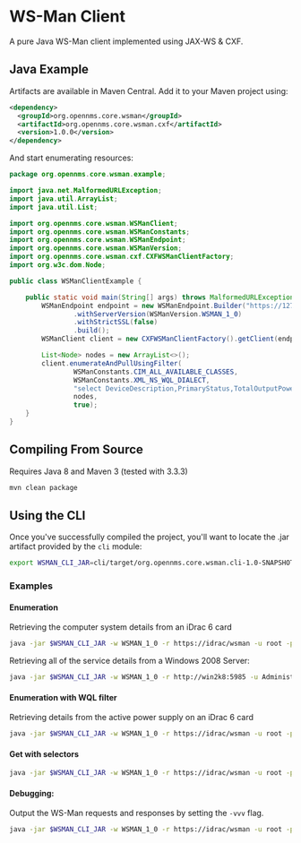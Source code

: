 # WS-Man Client

A pure Java WS-Man client implemented using JAX-WS & CXF.

## Java Example

Artifacts are available in Maven Central. Add it to your Maven project using:

```xml
<dependency>
  <groupId>org.opennms.core.wsman</groupId>
  <artifactId>org.opennms.core.wsman.cxf</artifactId>
  <version>1.0.0</version>
</dependency>
```

And start enumerating resources:

```java
package org.opennms.core.wsman.example;

import java.net.MalformedURLException;
import java.util.ArrayList;
import java.util.List;

import org.opennms.core.wsman.WSManClient;
import org.opennms.core.wsman.WSManConstants;
import org.opennms.core.wsman.WSManEndpoint;
import org.opennms.core.wsman.WSManVersion;
import org.opennms.core.wsman.cxf.CXFWSManClientFactory;
import org.w3c.dom.Node;

public class WSManClientExample {

    public static void main(String[] args) throws MalformedURLException {
        WSManEndpoint endpoint = new WSManEndpoint.Builder("https://127.0.0.1/wsman")
                .withServerVersion(WSManVersion.WSMAN_1_0)
                .withStrictSSL(false)
                .build();
        WSManClient client = new CXFWSManClientFactory().getClient(endpoint);

        List<Node> nodes = new ArrayList<>();
        client.enumerateAndPullUsingFilter(
                WSManConstants.CIM_ALL_AVAILABLE_CLASSES,
                WSManConstants.XML_NS_WQL_DIALECT,
                "select DeviceDescription,PrimaryStatus,TotalOutputPower,InputVoltage,FirmwareVersion,RedundancyStatus from DCIM_PowerSupplyView where DetailedState != 'Absent' and PrimaryStatus != 0",
                nodes,
                true);
    }
}
```

## Compiling From Source

Requires Java 8 and Maven 3 (tested with 3.3.3)

```sh
mvn clean package
```

## Using the CLI

Once you've successfully compiled the project, you'll want to locate the .jar artifact provided by the `cli` module:

```sh
export WSMAN_CLI_JAR=cli/target/org.opennms.core.wsman.cli-1.0-SNAPSHOT.jar
```

### Examples

#### Enumeration

Retrieving the computer system details from an iDrac 6 card

```sh
java -jar $WSMAN_CLI_JAR -w WSMAN_1_0 -r https://idrac/wsman -u root -p calvin -resourceUri http://schemas.dell.com/wbem/wscim/1/cim-schema/2/DCIM_ComputerSystem
```

Retrieving all of the service details from a Windows 2008 Server:

```sh
java -jar $WSMAN_CLI_JAR -w WSMAN_1_0 -r http://win2k8:5985 -u Administrator -p PASsW0rdz -resourceUri http://schemas.microsoft.com/wbem/wsman/1/wmi/root/cimv2/Win32_Service
```

#### Enumeration with WQL filter

Retrieving details from the active power supply on an iDrac 6 card

```sh
java -jar $WSMAN_CLI_JAR -w WSMAN_1_0 -r https://idrac/wsman -u root -p calvin "select DeviceDescription,PrimaryStatus,TotalOutputPower,InputVoltage,Range1MaxInputPower,FirmwareVersion,RedundancyStatus from DCIM_PowerSupplyView where DetailedState != 'Absent' and PrimaryStatus != 0"
```

#### Get with selectors

```sh
java -jar $WSMAN_CLI_JAR -w WSMAN_1_0 -r https://idrac/wsman -u root -p calvin -o GET -resourceUri http://schemas.dell.com/wbem/wscim/1/cim-schema/2/DCIM_ComputerSystem -s CreationClassName=DCIM_ComputerSystem -s Name=srv:system
```

#### Debugging:

Output the WS-Man requests and responses by setting the `-vvv` flag.

```sh
java -jar $WSMAN_CLI_JAR -w WSMAN_1_0 -r https://idrac/wsman -u root -p calvin -resourceUri http://schemas.dell.com/wbem/wscim/1/cim-schema/2/DCIM_PowerSupplyView -v TRACE -vvv
```

